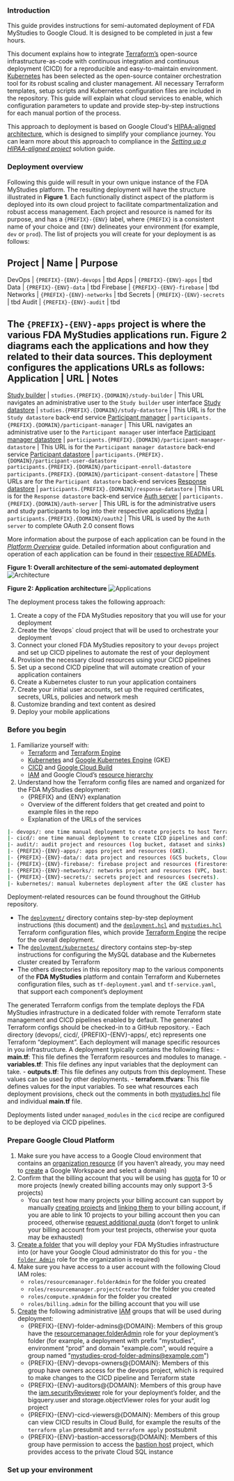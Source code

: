 <!--
 Copyright 2020 Google LLC
 Use of this source code is governed by an MIT-style
 license that can be found in the LICENSE file or at
 https://opensource.org/licenses/MIT.
-->

### Introduction

This guide provides instructions for semi-automated deployment of FDA MyStudies to Google Cloud. It is designed to be completed in just a few hours.

This document explains how to integrate [Terraform’s](https://www.terraform.io/) open-source infrastructure-as-code with continuous integration and continuous deployment (CICD) for a reproducible and easy-to-maintain environment. [Kubernetes](https://kubernetes.io/) has been selected as the open-source container orchestration tool for its robust scaling and cluster management. All necessary Terraform templates, setup scripts and Kubernetes configuration files are included in the repository. This guide will explain what cloud services to enable, which configuration parameters to update and provide step-by-step instructions for each manual portion of the process.

This approach to deployment is based on Google Cloud's
[HIPAA-aligned architecture](https://cloud.google.com/solutions/architecture-hipaa-aligned-project), which is designed to simplify your compliance journey. You can learn more about this approach to compliance in the [*Setting up a HIPAA-aligned project*](https://cloud.google.com/solutions/setting-up-a-hipaa-aligned-project)
solution guide.

### Deployment overview

Following this guide will result in your own unique instance of the FDA MyStudies platform. The resulting deployment will have the structure illustrated in **Figure 1**. Each functionally distinct aspect of the platform is deployed into its own cloud project to facilitate compartmentalization and robust access management. Each project and resource is named for its purpose, and has a `{PREFIX}-{ENV}` label, where `{PREFIX}` is a consistent name of your choice and `{ENV}` delineates your environment (for example, `dev` or `prod`). The list of projects you will create for your deployment is as follows:

Project | Name | Purpose
------------------------------------
DevOps | `{PREFIX}-{ENV}-devops` | tbd
Apps | `{PREFIX}-{ENV}-apps` | tbd
Data | `{PREFIX}-{ENV}-data` | tbd
Firebase | `{PREFIX}-{ENV}-firebase` | tbd
Networks | `{PREFIX}-{ENV}-networks` | tbd
Secrets | `{PREFIX}-{ENV}-secrets` | tbd
Audit | `{PREFIX}-{ENV}-audit` | tbd

The `{PREFIX}-{ENV}-apps` project is where the various FDA MyStudies applications run. **Figure 2** diagrams each the applications and how they related to their data sources. This deployment configures the applications URLs as follows:
Application | URL | Notes
------------------------------------
[Study builder](/study-builder/) | `studies.{PREFIX}.{DOMAIN}/study-builder` | This URL navigates an administrative user to the `Study builder` user interface
[Study datastore](/study-datastore/) | `studies.{PREFIX}.{DOMAIN}/study-datastore` | This URL is for the `Study datastore` back-end service
[Participant manager](/participant-manager/) | `participants.{PREFIX}.{DOMAIN}/participant-manager` | This URL navigates an administrative user to the `Participant manager` user interface
[Participant manager datastore](/participant-manager-datastore/) | `participants.{PREFIX}.{DOMAIN}/participant-manager-datastore` | This URL is for the `Participant manager datastore` back-end service
[Participant datastore](/participant-datastore/) | `participants.{PREFIX}.{DOMAIN}/participant-user-datastore`<br/>`participants.{PREFIX}.{DOMAIN}/participant-enroll-datastore`<br/>`participants.{PREFIX}.{DOMAIN}/participant-consent-datastore` | These URLs are for the `Participant datastore` back-end services
[Response datastore](/response-datastore/) | `participants.{PREFIX}.{DOMAIN}/response-datastore` | This URL is for the `Response datastore` back-end service
[Auth server](/auth-server/) | `participants.{PREFIX}.{DOMAIN}/auth-server` | This URL is for the administrative users and study participants to log into their respective applications
[Hydra](/hydra/) | `participants.{PREFIX}.{DOMAIN}/oauth2` | This URL is used by the `Auth server` to complete OAuth 2.0 consent flows

More information about the purpose of each application can be found in the [*Platform Overview*](/documentation/architecture.md) guide. Detailed information about configuration and operation of each application can be found in their [respective READMEs](/documentation/README.md).

**Figure 1: Overall architecture of the semi-automated deployment**
![Architecture](/documentation/images/deployment-reference-architecture.svg "Architecture")

**Figure 2: Application architecture**
![Applications](/documentation/images/apps-reference-architecture.svg "Applications")

The deployment process takes the following approach:
1. Create a copy of the FDA MyStudies repository that you will use for your deployment
1. Create the ‘devops` cloud project that will be used to orchestrate your deployment
1. Connect your cloned FDA MyStudies repository to your `devops` project and set up CICD pipelines to automate the rest of your deployment
1. Provision the necessary cloud resources using your CICD pipelines
1. Set up a second CICD pipeline that will automate creation of your application containers
1. Create a Kubernetes cluster to run your application containers
1. Create your initial user accounts, set up the required certificates, secrets, URLs, policies and network mesh
1. Customize branding and text content as desired
1. Deploy your mobile applications

### Before you begin

1. Familiarize yourself with:
    -    [Terraform](https://www.terraform.io/) and [Terraform Engine](https://github.com/GoogleCloudPlatform/healthcare-data-protection-suite/tree/master/docs/tfengine)
    -    [Kubernetes](https://kubernetes.io/) and [Google Kubernetes Engine](https://cloud.google.com/kubernetes-engine/docs/how-to/cluster-access-for-kubectl) (GKE)
    -    [CICD](https://en.wikipedia.org/wiki/CI/CD) and [Google Cloud Build](https://cloud.google.com/kubernetes-engine/docs/tutorials/gitops-cloud-build)
    -    [IAM](https://en.wikipedia.org/wiki/Identity_management) and Google Cloud’s [resource hierarchy](https://cloud.google.com/resource-manager/docs/cloud-platform-resource-hierarchy)
1. Understand how the Terraform config files are named and organized for the FDA MyStudies deployment:
    -  {PREFIX} and {ENV} explanation
    -  Overview of the different folders that get created and point to example files in the repo
    - Explanation of the URLs of the services
```bash
|- devops/: one time manual deployment to create projects to host Terraform state and CICD pipeline.
|- cicd/: one time manual deployment to create CICD pipelines and configure permissions.
|- audit/: audit project and resources (log bucket, dataset and sinks).
|- {PREFIX}-{ENV}-apps/: apps project and resources (GKE).
|- {PREFIX}-{ENV}-data/: data project and resources (GCS buckets, CloudSQL instances).
|- {PREFIX}-{ENV}-firebase/: firebase project and resources (firestores).
|- {PREFIX}-{ENV}-networks/: networks project and resources (VPC, bastion host).
|- {PREFIX}-{ENV}-secrets/: secrets project and resources (secrets).
|- kubernetes/: manual kubernetes deployment after the GKE cluster has been created.
```
Deployment-related resources can be found throughout the GitHub repository.
-   The  [`deployment/`](/deployment/) directory contains step-by-step deployment instructions (this document) and the [`deployment.hcl`](deployment.hcl) and [`mystudies.hcl`](mystudies.hcl) Terraform configuration files, which provide [Terraform Engine](https://github.com/GoogleCloudPlatform/healthcare-data-protection-suite/tree/master/docs/tfengine) the recipe for the overall deployment.
-   The [`deployment/kubernetes/`](/deployment/kubernetes/) directory contains step-by-step instructions for configuring the MySQL database and the Kubernetes cluster created by Terraform
-   The others directories in this repository map to the various components of the **FDA MyStudies** platform and contain Terraform and Kubernetes configuration files, such as `tf-deployment.yaml` and `tf-service.yaml`, that support each component’s deployment

The generated Terraform configs from the template deploys the FDA MyStudies
infrastructure in a dedicated folder with remote Terraform state management and
CICD pipelines enabled by default. The generated Terraform configs should be
checked-in to a GitHub repository.
    - Each directory (devops/, cicd/, {PREFIX}-{ENV}-apps/, etc) represents one
Terraform “deployment”. Each deployment will manage specific resources in you
infrastructure. A deployment typically contains the following files:
        - **main.tf**: This file defines the Terraform resources and modules to
    manage.
        - **variables.tf**: This file defines any input variables that the deployment
    can take.
       - **outputs.tf**: This file defines any outputs from this deployment. These
    values can be used by other deployments.
      - **terraform.tfvars**: This file defines values for the input variables.
To see what resources each deployment provisions, check out the comments in both
[mystudies.hcl](./mystudies.hcl) file and individual **main.tf** file.

Deployments listed under `managed_modules` in the `cicd` recipe are configured
to be deployed via CICD pipelines.

### Prepare Google Cloud Platform

1. Make sure you have access to a Google Cloud environment that contains an [organization resource](https://cloud.google.com/resource-manager/docs/creating-managing-organization#acquiring) (if you haven’t already, you may need to [create](https://support.google.com/a/answer/9983832) a Google Workspace and select a domain)
1. Confirm that the billing account that you will be using has [quota](https://support.google.com/cloud/answer/6330231?hl=en) for 10 or more projects (newly created billing accounts may only support 3-5 projects)
    - You can test how many projects your billing account can support by manually [creating projects](https://cloud.google.com/resource-manager/docs/creating-managing-projects) and [linking them](https://cloud.google.com/billing/docs/how-to/modify-project#enable_billing_for_a_project) to your billing account, if you are able to link 10 projects to your billing account then you can proceed, otherwise [request additional quota](https://support.google.com/code/contact/billing_quota_increase) (don’t forget to unlink your billing account from your test projects, otherwise your quota may be exhausted) 
1. [Create a folder](https://cloud.google.com/resource-manager/docs/creating-managing-folders) that you will deploy your FDA MyStudies infrastructure into (or have your Google Cloud administrator do this for you - the [`Folder Admin`](https://cloud.google.com/resource-manager/docs/access-control-folders) role for the organization is required)
1. Make sure you have access to a user account with the following Cloud IAM roles:
    - `roles/resourcemanager.folderAdmin` for the folder you created
    - `roles/resourcemanager.projectCreator` for the folder you created
    - `roles/compute.xpnAdmin` for the folder you created
    - `roles/billing.admin` for the billing account that you will use
1. [Create](https://support.google.com/a/answer/33343?hl=en) the following
    administrative [IAM](https://cloud.google.com/iam/docs/overview#concepts_related_identity) groups that will be used during deployment:
    - {PREFIX}-{ENV}-folder-admins@{DOMAIN}: Members of this group have the [resourcemanager.folderAdmin](https://cloud.google.com/iam/docs/understanding-roles#resource-manager-roles) role for your deployment’s folder (for example, a deployment with prefix "mystudies", environment “prod” and domain "example.com", would require a group named "mystudies-prod-folder-admins@example.com")
    - {PREFIX}-{ENV}-devops-owners@{DOMAIN}: Members of this group have owners access
        for the devops project, which is required to make changes to the CICD pipeline and Terraform state
    - {PREFIX}-{ENV}-auditors@{DOMAIN}: Members of this group have the [iam.securityReviewer](https://cloud.google.com/iam/docs/understanding-roles#iam-roles) role for your deployment’s folder, and the bigquery.user and storage.objectViewer roles for your audit log project
    - {PREFIX}-{ENV}-cicd-viewers@{DOMAIN}: Members of this group can view CICD results in Cloud Build, for example the results of the `terraform plan` presubmit and `terraform apply` postsubmit
    - {PREFIX}-{ENV}-bastion-accessors@{DOMAIN}: Members of this group have permission to access the [bastion host](https://cloud.google.com/solutions/connecting-securely#bastion) project, which provides access to the private Cloud SQL instance


### Set up your environment
